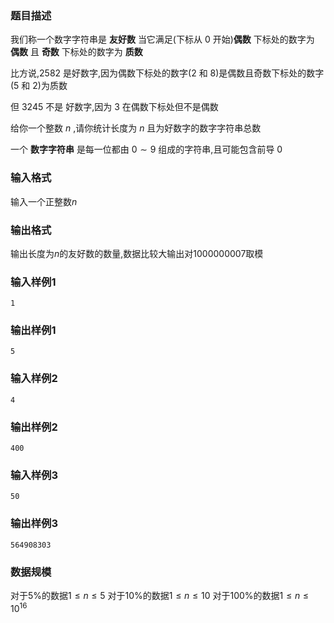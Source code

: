 ### 题目描述
我们称一个数字字符串是 **友好数** 当它满足(下标从 $0$ 开始)**偶数** 下标处的数字为 **偶数** 且 **奇数** 下标处的数字为 **质数**

比方说,$2582$ 是好数字,因为偶数下标处的数字($2$ 和 $8$)是偶数且奇数下标处的数字($5$ 和 $2$)为质数

但 $3245$ 不是 好数字,因为 $3$ 在偶数下标处但不是偶数

给你一个整数 $n$ ,请你统计长度为 $n$ 且为好数字的数字字符串总数

一个 **数字字符串** 是每一位都由 $0 \sim 9$ 组成的字符串,且可能包含前导 $0$
### 输入格式
输入一个正整数$n$
### 输出格式
输出长度为$n$的友好数的数量,数据比较大输出对$1000000007$取模
### 输入样例1
```
1
```
### 输出样例1
```
5
```
### 输入样例2
```
4
```
### 输出样例2
```
400
```
### 输入样例3
```
50
```
### 输出样例3
```
564908303
```
### 数据规模
对于$5\%$的数据$1 \leq n \leq 5$
对于$10\%$的数据$1 \leq n \leq 10$
对于$100\%$的数据$1 \leq n \leq 10^{16}$